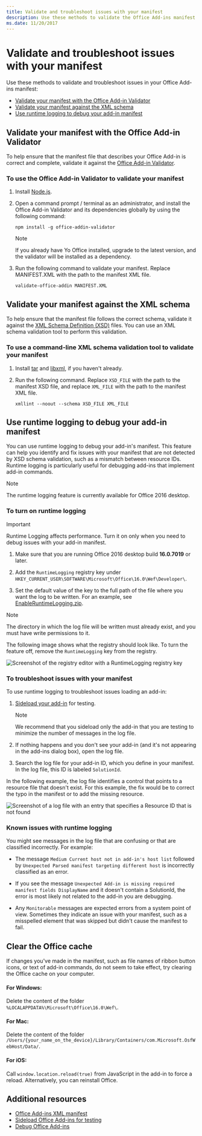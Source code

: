 ```yaml
---
title: Validate and troubleshoot issues with your manifest
description: Use these methods to validate the Office Add-ins manifest.
ms.date: 11/20/2017 
---
```


# Validate and troubleshoot issues with your manifest

Use these methods to validate and troubleshoot issues in your Office Add-ins manifest: 

- [Validate your manifest with the Office Add-in Validator](#validate-your-manifest-with-the-office-add-in-validator)	
- [Validate your manifest against the XML schema](#validate-your-manifest-against-the-xml-schema)
- [Use runtime logging to debug your add-in manifest](#use-runtime-logging-to-debug-your-add-in-manifest)


## Validate your manifest with the Office Add-in Validator

To help ensure that the manifest file that describes your Office Add-in is correct and complete, validate it against the [Office Add-in Validator](https://github.com/OfficeDev/office-addin-validator).

### To use the Office Add-in Validator to validate your manifest

1. Install [Node.js](https://nodejs.org/download/). 

2. Open a command prompt / terminal as an administrator, and install the Office Add-in Validator and its dependencies globally by using the following command:

	```
	npm install -g office-addin-validator
	```
	
	> [!NOTE]
	> If you already have Yo Office installed, upgrade to the latest version, and the validator will be installed as a dependency.

3. Run the following command to validate your manifest. Replace MANIFEST.XML with the path to the manifest XML file.

	```
	validate-office-addin MANIFEST.XML
	```


## Validate your manifest against the XML schema

To help ensure that the manifest file follows the correct schema, validate it against the [XML Schema Definition (XSD)](https://github.com/OfficeDev/office-js-docs/tree/master/docs/overview/schemas) files. You can use an XML schema validation tool to perform this validation. 

### To use a command-line XML schema validation tool to validate your manifest

1.	Install [tar](https://www.gnu.org/software/tar/) and [libxml](http://xmlsoft.org/FAQ.html), if you haven't already.

2.	Run the following command. Replace `XSD_FILE` with the path to the manifest XSD file, and replace `XML_FILE` with the path to the manifest XML file.
	
	```
	xmllint --noout --schema XSD_FILE XML_FILE
	```


## Use runtime logging to debug your add-in manifest

You can use runtime logging to debug your add-in's manifest. This feature can help you identify and fix issues with your manifest that are not detected by XSD schema validation, such as a mismatch between resource IDs. Runtime logging is particularly  useful for debugging add-ins that implement add-in commands.  

> [!NOTE]
> The runtime logging feature is currently available for Office 2016 desktop.

### To turn on runtime logging

> [!IMPORTANT]
> Runtime Logging affects performance. Turn it on only when you need to debug issues with your add-in manifest.

1. Make sure that you are running Office 2016 desktop build **16.0.7019** or later. 

2. Add the `RuntimeLogging` registry key under `HKEY_CURRENT_USER\SOFTWARE\Microsoft\Office\16.0\Wef\Developer\`. 

3. Set the default value of the key to the full path of the file where you want the log to be written. For an example, see [EnableRuntimeLogging.zip](https://github.com/OfficeDev/Office-Add-in-Commands-Samples/raw/master/Tools/RuntimeLogging/EnableRuntimeLogging.zip). 

> [!NOTE]
> The directory in which the log file will be written must already exist, and you must have write permissions to it. 
 
The following image shows what the registry should look like. To turn the feature off, remove the `RuntimeLogging` key from the registry. 

![Screenshot of the registry editor with a RuntimeLogging registry key](http://i.imgur.com/Sa9TyI6.png)


### To troubleshoot issues with your manifest

To use runtime logging to troubleshoot issues loading an add-in:
 
1. [Sideload your add-in](sideload-office-add-ins-for-testing.md) for testing. 

	> [!NOTE]
	> We recommend that you sideload only the add-in that you are testing to minimize the number of messages in the log file.

2. If nothing happens and you don't see your add-in (and it's not appearing in the add-ins dialog box), open the log file.

3. Search the log file for your add-in ID, which you define in your manifest. In the log file, this ID is labeled `SolutionId`. 

In the following example, the log file identifies a control that points to a resource file that doesn't exist. For this example, the fix would be to correct the typo in the manifest or to add the missing resource.

![Screenshot of a log file with an entry that specifies a Resource ID that is not found](http://i.imgur.com/f8bouLA.png) 

### Known issues with runtime logging

You might see messages in the log file that are confusing or that are classified incorrectly. For example:

- The message `Medium Current host not in add-in's host list` followed by `Unexpected Parsed manifest targeting different host` is incorrectly classified as an error.

- If you see the message `Unexpected Add-in is missing required manifest fields	DisplayName` and it doesn't contain a SolutionId, the error is most likely not related to the add-in you are debugging. 

- Any `Monitorable` messages are expected errors from a system point of view. Sometimes they indicate an issue with your manifest, such as a misspelled element that was skipped but didn't cause the manifest to fail. 

## Clear the Office cache

If changes you've made in the manifest, such as file names of ribbon button icons, or text of add-in commands, do not seem to take effect, try clearing the Office cache on your computer. 

#### For Windows:
Delete the content of the folder `%LOCALAPPDATA%\Microsoft\Office\16.0\Wef\`.

#### For Mac:
Delete the content of the folder `/Users/{your_name_on_the_device}/Library/Containers/com.Microsoft.OsfWebHost/Data/`.

#### For iOS:
Call `window.location.reload(true)` from JavaScript in the add-in to force a reload. Alternatively, you can reinstall Office.

## Additional resources

- [Office Add-ins XML manifest](../overview/add-in-manifests.md)
- [Sideload Office Add-ins for testing](sideload-office-add-ins-for-testing.md)
- [Debug Office Add-ins](debug-add-ins-using-f12-developer-tools-on-windows-10.md)